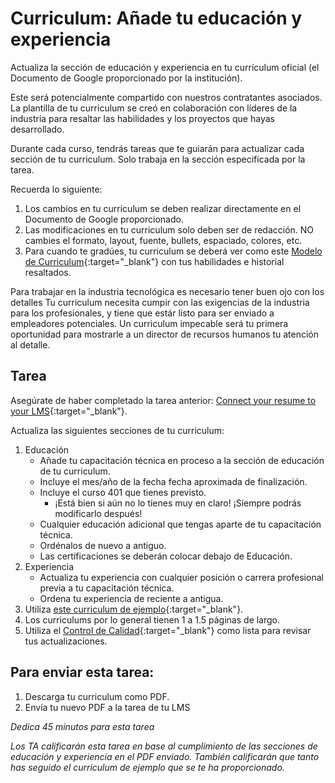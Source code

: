 ﻿# Curriculum: Añade tu educación y experiencia

Actualiza la sección de educación y experiencia en tu currículum oficial (el Documento de Google proporcionado por la institución).

Este será potencialmente compartido con nuestros contratantes asociados. La plantilla de tu curriculum se creó en colaboración con líderes de la industria para resaltar las habilidades y los proyectos que hayas desarrollado.

Durante cada curso, tendrás tareas que te guiarán para actualizar cada sección de tu curriculum. Solo trabaja en la sección especificada por la tarea.

Recuerda lo siguiente:

1. Los cambios en tu curriculum se deben realizar directamente en el Documento de Google proporcionado.
1. Las modificaciones en tu curriculum solo deben ser de redacción. NO cambies el formato, layout, fuente, bullets, espaciado, colores, etc.
1. Para cuando te gradúes, tu curriculum se deberá ver como este [Modelo de Curriculum](https://docs.google.com/drawings/d/1JlbA8PBqRfC_Nj4hpyduIlPUar8YjT-GzgvSCaojojA/edit){:target="_blank"} con tus habilidades e historial resaltados.

Para trabajar en la industria tecnológica es necesario tener buen ojo con los detalles Tu curriculum necesita cumpir con las exigencias de la industria para los profesionales, y tiene que estár listo para ser enviado a empleadores potenciales.  Un curriculum impecable será tu primera oportunidad para mostrarle a un director de recursos humanos tu atención al detalle.

## Tarea

Asegúrate de haber completado la tarea anterior: [Connect your resume to your LMS](../102/prepare-your-resume){:target="_blank"}.

Actualiza las siguientes secciones de tu curriculum:

1. Educación
   - Añade tu capacitación técnica en proceso a la sección de educación de tu curriculum.
   - Incluye el mes/año de la fecha fecha aproximada de finalización.
   - Incluye el curso 401 que tienes previsto.
     - ¡Está bien si aún no lo tienes muy en claro! ¡Siempre podrás modificarlo después!
   - Cualquier educación adicional que tengas aparte de tu capacitación técnica.
   - Ordénalos de nuevo a antiguo.
   - Las certificaciones se deberán colocar debajo de Educación.
1. Experiencia
   - Actualiza tu experiencia con cualquier posición o carrera profesional previa a tu capacitación técnica.
   - Ordena tu experiencia de reciente a antigua.
1. Utiliza [este curriculum de ejemplo](https://docs.google.com/drawings/d/1JlbA8PBqRfC_Nj4hpyduIlPUar8YjT-GzgvSCaojojA/edit){:target="_blank"}.
1. Los curriculums por lo general tienen 1 a 1.5 páginas de largo.
1. Utiliza el [Control de Calidad](https://docs.google.com/document/d/1WGaMWHXVFW3zB6e35-WaugkSfUN_Zw9aSHxC27nd2f8/edit){:target="_blank"} como lista para revisar tus actualizaciones.

## Para enviar esta tarea:

1. Descarga tu curriculum como PDF.
1. Envía tu nuevo PDF a la tarea de tu LMS

_Dedica 45 minutos para esta tarea_

_Los TA calificarán esta tarea en base al cumplimiento de las secciones de educación y experiencia en el PDF enviado.  También calificarán que tanto has seguido el curriculum de ejemplo que se te ha proporcionado._
